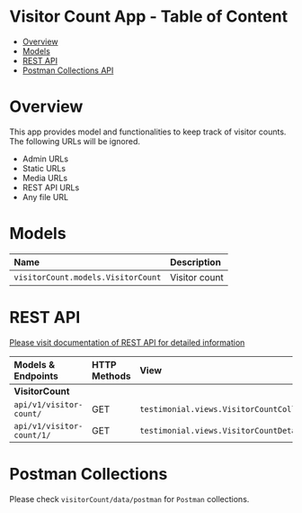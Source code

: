 # Visitor Count App - Table of Content

- [Overview](#overview)
- [Models](#models)
- [REST API](#rest-api)
- [Postman Collections API](#postman-collections)


# Overview

This app provides model and functionalities to keep track of visitor counts. The following URLs will be ignored.

- Admin URLs
- Static URLs
- Media URLs
- REST API URLs
- Any file URL


# Models

| Name                                          | Description                                                           |
| :-------------------------------------------- | :-------------------------------------------------------------------- |
| `visitorCount.models.VisitorCount`            | Visitor count                                                         |


# REST API

[Please visit documentation of REST API for detailed information](REST_API.md)

| Models & Endpoints                    | HTTP Methods         | View                                                   |
| :------------------------------------ | :------------------- | :----------------------------------------------------- |
| **VisitorCount**                      |                      |                                                        |
| `api/v1/visitor-count/`               | GET                  | `testimonial.views.VisitorCountCollectionView`         |
| `api/v1/visitor-count/1/`             | GET                  | `testimonial.views.VisitorCountDetailView`             |


# Postman Collections

Please check `visitorCount/data/postman` for `Postman` collections.